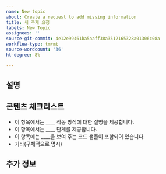 ```yaml
---
name: New topic
about: Create a request to add missing information
title: 새 주제 요청
labels: New Topic
assignees: ''
source-git-commit: 4e12e99461ba5aaff38a3512165328a01306c08a
workflow-type: tm+mt
source-wordcount: '36'
ht-degree: 8%

---
```



## 설명

<!-- (REQUIRED) What topic is missing? -->

## 콘텐츠 체크리스트

<!-- (REQUIRED) List specific information or details to include in this topic. -->

<!-- Use the following list as a starting point -->

- 이 항목에서는 ____ 작동 방식에 대한 설명을 제공합니다.
- 이 항목에서는 ____ 단계를 제공합니다.
- 이 항목에는 ____을 보여 주는 코드 샘플이 포함되어 있습니다.
- 기타(구체적으로 명시)

## 추가 정보

<!-- (OPTIONAL) Any information you already know or other online resources that cover this topic -->

<!--
Thank you for taking the time to report this issue!
GitHub Issues in this repo should relate to the applicable codebase.

Before submitting this issue, make sure you are complying with our Code of Conduct:
https://github.com/AdobeDocs/commerce-operations.en/blob/main/code-of-conduct.md

Issues that do not comply with our Code of Conduct or do not contain enough information may be closed at the maintainers' discretion.

Feel free to remove this section before creating this issue.
-->
